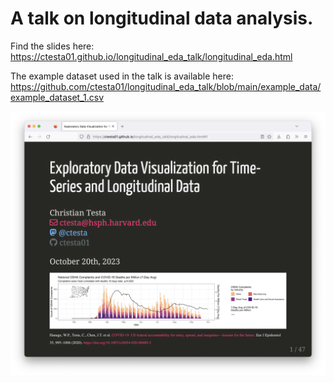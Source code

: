 # A talk on longitudinal data analysis.

Find the slides here: <https://ctesta01.github.io/longitudinal_eda_talk/longitudinal_eda.html>

The example dataset used in the talk is available here: <https://github.com/ctesta01/longitudinal_eda_talk/blob/main/example_data/example_dataset_1.csv>

[![screenshot of first slide](screenshot.png)](https://ctesta01.github.io/longitudinal_eda_talk/longitudinal_eda.html)

